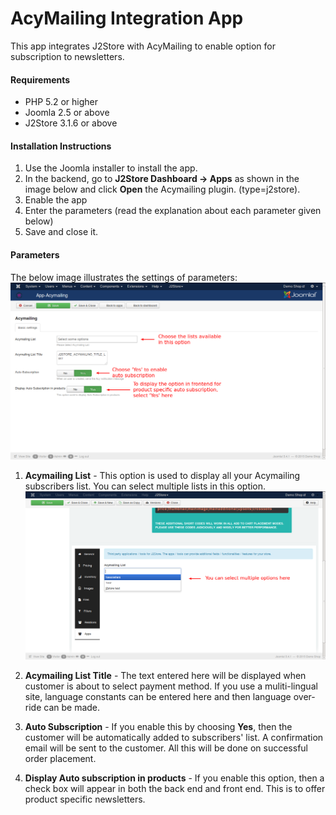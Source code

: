 # AcyMailing Integration App

This app integrates J2Store with AcyMailing to enable option for subscription to newsletters.

#### Requirements

* PHP 5.2 or higher
* Joomla 2.5 or above
* J2Store 3.1.6 or above

#### Installation Instructions
1. Use the Joomla installer to install the app. 
2. In the backend, go to **J2Store Dashboard -> Apps** as shown in the image below and click **Open** the Acymailing plugin.	(type=j2store). 
3. Enable the app 
4. Enter the parameters (read the explanation about each parameter given below) 
5. Save and close it.

#### Parameters
The below image illustrates the settings of parameters:
![](acymailing_config_options.png)

1. **Acymailing List** -
This option is used to display all your Acymailing subscribers list. You can select multiple lists in this option.
![](choose_the_list_from_the_dropdown.png)

2. **Acymailing List Title** -
The text entered here will be displayed when customer is about to select payment method. If you use a muliti-lingual site, language constants can be entered here and then language over-ride can be made.

3. **Auto Subscription** -
If you enable this by choosing **Yes**, then the customer will be automatically added to subscribers' list. A confirmation email will be sent to the customer. All this will be done on successful order placement.

4. **Display Auto subscription in products** -
If you enable this option, then a check box will appear in both the back end and front end. This is to offer product specific newsletters.































